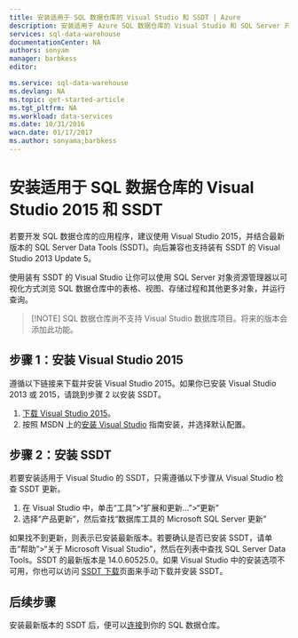 ```yaml
---
title: 安装适用于 SQL 数据仓库的 Visual Studio 和 SSDT | Azure
description: 安装适用于 Azure SQL 数据仓库的 Visual Studio 和 SQL Server 开发工具 (SSDT)
services: sql-data-warehouse
documentationCenter: NA
authors: sonyam
manager: barbkess
editor: 

ms.service: sql-data-warehouse
ms.devlang: NA
ms.topic: get-started-article
ms.tgt_pltfrm: NA
ms.workload: data-services
ms.date: 10/31/2016
wacn.date: 01/17/2017
ms.author: sonyama;barbkess
---
```


# 安装适用于 SQL 数据仓库的 Visual Studio 2015 和 SSDT
若要开发 SQL 数据仓库的应用程序，建议使用 Visual Studio 2015，并结合最新版本的 SQL Server Data Tools (SSDT)。向后兼容也支持装有 SSDT 的 Visual Studio 2013 Update 5。

使用装有 SSDT 的 Visual Studio 让你可以使用 SQL Server 对象资源管理器以可视化方式浏览 SQL 数据仓库中的表格、视图、存储过程和其他更多对象，并运行查询。

> [!NOTE] SQL 数据仓库尚不支持 Visual Studio 数据库项目。将来的版本会添加此功能。

## 步骤 1：安装 Visual Studio 2015
遵循以下链接来下载并安装 Visual Studio 2015。如果你已安装 Visual Studio 2013 或 2015，请跳到步骤 2 以安装 SSDT。

1. [下载 Visual Studio 2015][]。
2. 按照 MSDN 上的[安装 Visual Studio][] 指南安装，并选择默认配置。

## 步骤 2：安装 SSDT
若要安装适用于 Visual Studio 的 SSDT，只需遵循以下步骤从 Visual Studio 检查 SSDT 更新。

1. 在 Visual Studio 中，单击“工具”>“扩展和更新...”>“更新”
2. 选择“产品更新”，然后查找“数据库工具的 Microsoft SQL Server 更新”

如果找不到更新，则表示已安装最新版本。若要确认是否已安装 SSDT，请单击“帮助”>“关于 Microsoft Visual Studio”，然后在列表中查找 SQL Server Data Tools。SSDT 的最新版本是 14.0.60525.0。如果 Visual Studio 中的安装选项不可用，你也可以访问 [SSDT 下载][SSDT Download]页面来手动下载并安装 SSDT。

## 后续步骤
安装最新版本的 SSDT 后，便可以[连接][connect]到你的 SQL 数据仓库。

<!--Anchors-->

<!--Image references-->

<!--Articles-->
[connect]: ./sql-data-warehouse-query-visual-studio.md

<!--Other-->

[下载 Visual Studio 2015]: https://www.visualstudio.com/downloads/
[安装 Visual Studio]: https://msdn.microsoft.com/zh-cn/library/e2h7fzkw.aspx
[SSDT Download]: https://msdn.microsoft.com/zh-cn/library/mt204009.aspx

<!---HONumber=Mooncake_Quality_Review_0117_2017-->
